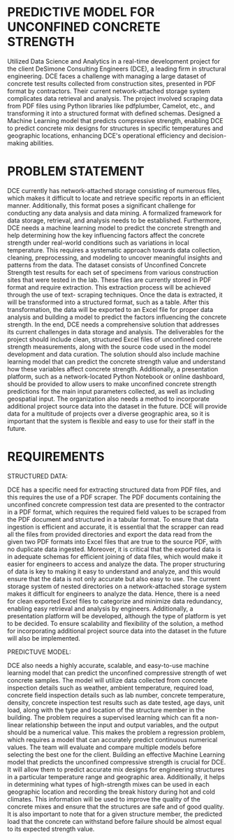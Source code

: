 # PREDICTIVE MODEL FOR UNCONFINED CONCRETE STRENGTH

Utilized Data Science and Analytics in a real-time development project for the client DeSimone Consulting Engineers (DCE), a leading firm in structural engineering. DCE faces a challenge with managing a large dataset of concrete test results collected from construction sites, presented in PDF format by contractors. Their current network-attached storage system complicates data retrieval and analysis. The project involved scraping data from PDF files using Python libraries like pdfplumber, Camelot, etc., and transforming it into a structured format with defined schemas. Designed a Machine Learning model that predicts compressive strength, enabling DCE to predict concrete mix designs for structures in specific temperatures and geographic locations, enhancing DCE's operational efficiency and decision-making abilities.


# PROBLEM STATEMENT

DCE currently has network-attached storage consisting of numerous files, which makes it
difficult to locate and retrieve specific reports in an efficient manner. Additionally, this format
poses a significant challenge for conducting any data analysis and data mining. A formalized
framework for data storage, retrieval, and analysis needs to be established. Furthermore, DCE
needs a machine learning model to predict the concrete strength and help determining how the key
influencing factors affect the concrete strength under real-world conditions such as variations in
local temperature. This requires a systematic approach towards data collection, cleaning,
preprocessing, and modeling to uncover meaningful insights and patterns from the data.
The dataset consists of Unconfined Concrete Strength test results for each set of specimens
from various construction sites that were tested in the lab. These files are currently stored in PDF
format and require extraction. This extraction process will be achieved through the use of text-
scraping techniques. Once the data is extracted, it will be transformed into a structured format,
such as a table. After this transformation, the data will be exported to an Excel file for proper data
analysis and building a model to predict the factors influencing the concrete strength. In the end,
DCE needs a comprehensive solution that addresses its current challenges in data storage and
analysis. The deliverables for the project should include clean, structured Excel files of unconfined
concrete strength measurements, along with the source code used in the model development and
data curation. The solution should also include machine learning model that can predict the
concrete strength value and understand how these variables affect concrete strength. Additionally, a presentation platform, such as a network-located Python Notebook or online dashboard, should
be provided to allow users to make unconfined concrete strength predictions for the main input
parameters collected, as well as including geospatial input. The organization also needs a method
to incorporate additional project source data into the dataset in the future. DCE will provide data
for a multitude of projects over a diverse geographic area, so it is important that the system is
flexible and easy to use for their staff in the future.


# REQUIREMENTS

STRUCTURED DATA:

DCE has a specific need for extracting structured data from PDF files,
and this requires the use of a PDF scraper. The PDF documents containing the unconfined concrete
compression test data are presented to the contractor in a PDF format, which requires the required
field values to be scraped from the PDF document and structured in a tabular format. To ensure
that data ingestion is efficient and accurate, it is essential that the scrapper can read all the files
from provided directories and export the data read from the given two PDF formats into Excel files
that are true to the source PDF, with no duplicate data ingested. Moreover, it is critical that the
exported data is in adequate schemas for efficient joining of data files, which would make it easier
for engineers to access and analyze the data. The proper structuring of data is key to making it easy
to understand and analyze, and this would ensure that the data is not only accurate but also easy to
use.
The current storage system of nested directories on a network-attached storage system
makes it difficult for engineers to analyze the data. Hence, there is a need for clean exported Excel
files to categorize and minimize data redundancy, enabling easy retrieval and analysis by
engineers. Additionally, a presentation platform will be developed, although the type of platform
is yet to be decided. To ensure scalability and flexibility of the solution, a method for incorporating
additional project source data into the dataset in the future will also be implemented.


PREDICTUVE MODEL: 

DCE also needs a highly accurate, scalable, and easy-to-use machine
learning model that can predict the unconfined compressive strength of wet concrete samples. The
model will utilize data collected from concrete inspection details such as weather, ambient
temperature, required load, concrete field inspection details such as lab number, concrete
temperature, density, concrete inspection test results such as date tested, age days, unit load, along
with the type and location of the structure member in the building. The problem requires a
supervised learning which can fit a non-linear relationship between the input and output variables,
and the output should be a numerical value. This makes the problem a regression problem, which
requires a model that can accurately predict continuous numerical values. The team will evaluate
and compare multiple models before selecting the best one for the client.
Building an effective Machine Learning model that predicts the unconfined compressive
strength is crucial for DCE. It will allow them to predict accurate mix designs for engineering
structures in a particular temperature range and geographic area. Additionally, it helps in
determining what types of high-strength mixes can be used in each geographic location and
recording the break history during hot and cold climates. This information will be used to improve
the quality of the concrete mixes and ensure that the structures are safe and of good quality. It is
also important to note that for a given structure member, the predicted load that the concrete can
withstand before failure should be almost equal to its expected strength value.


